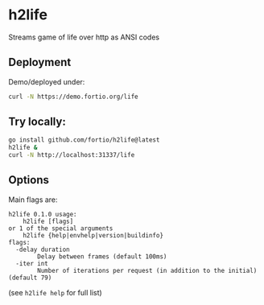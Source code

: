 # h2life

Streams game of life over http as ANSI codes

## Deployment

Demo/deployed under:
```bash
curl -N https://demo.fortio.org/life
```


## Try locally:

```bash
go install github.com/fortio/h2life@latest
h2life &
curl -N http://localhost:31337/life
```

## Options

Main flags are:
```
h2life 0.1.0 usage:
	h2life [flags] 
or 1 of the special arguments
	h2life {help|envhelp|version|buildinfo}
flags:
  -delay duration
    	Delay between frames (default 100ms)
  -iter int
    	Number of iterations per request (in addition to the initial) (default 79)
```
(see `h2life help` for full list)

